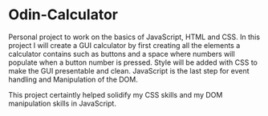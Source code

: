 # Odin-Calculator

Personal project to work on the basics of JavaScript, HTML and CSS. In this project I will create a GUI calculator by first creating all the elements a calculator contains such as buttons and a space where numbers will populate when a button number is pressed. Style will be added with CSS to make the GUI presentable and clean. JavaScript is the last step for event handling and Manipulation of the DOM.

This project certaintly helped solidify my CSS skills and my DOM manipulation skills in JavaScript.
